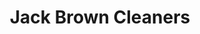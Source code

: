 ---
title: "Jack Brown Cleaners"
url: /leander/jack-brown-cleaners-north-lakeline-boulevard/
shop: Wäscherei
---